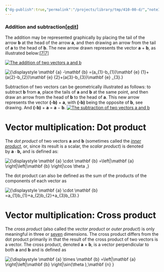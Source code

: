 ```yaml
---
{"dg-publish":true,"permalink":"/projects/library/tmp/410-00-d/","noteIcon":"0","created":"2024-01-21T17:40:42.523+09:00","updated":"2024-01-25T20:32:21.232+09:00"}
---
```




### Addition and subtraction[[edit](https://en.wikipedia.org/w/index.php?title=Euclidean_vector&action=edit&section=14 "Edit section: Addition and subtraction")]

The addition may be represented graphically by placing the tail of the arrow **b** at the head of the arrow **a**, and then drawing an arrow from the tail of **a** to the head of **b**. The new arrow drawn represents the vector **a** + **b**, as illustrated below:[[7\|7]](https://en.wikipedia.org/wiki/Euclidean_vector#cite_note-:2-7)

[![The addition of two vectors a and b](https://upload.wikimedia.org/wikipedia/commons/thumb/2/28/Vector_addition.svg/250px-Vector_addition.svg.png)](https://en.wikipedia.org/wiki/File:Vector_addition.svg "The addition of two vectors a and b")


![{\displaystyle \mathbf {a} -\mathbf {b} =(a_{1}-b_{1})\mathbf {e} _{1}+(a_{2}-b_{2})\mathbf {e} _{2}+(a_{3}-b_{3})\mathbf {e} _{3}.}](https://wikimedia.org/api/rest_v1/media/math/render/svg/3bb76515e11d90d5c929eccdc1185530a18d6fee)

Subtraction of two vectors can be geometrically illustrated as follows: to subtract **b** from **a**, place the tails of **a** and **b** at the same point, and then draw an arrow from the head of **b** to the head of **a**. This new arrow represents the vector **(-b)** + **a**, with **(-b)** being the opposite of **b**, see drawing. And **(-b)** + **a** = **a** − **b**.
[![The subtraction of two vectors a and b](https://upload.wikimedia.org/wikipedia/commons/thumb/2/24/Vector_subtraction.svg/125px-Vector_subtraction.svg.png)](https://en.wikipedia.org/wiki/File:Vector_subtraction.svg "The subtraction of two vectors a and b")



# Vector multiplication: Dot product
The _dot product_ of two vectors **a** and **b** (sometimes called the _[inner product](https://en.wikipedia.org/wiki/Inner_product_space "Inner product space")_, or, since its result is a scalar, the _scalar product_) is denoted by **a** ∙ **b,** and is defined as:

![{\displaystyle \mathbf {a} \cdot \mathbf {b} =\left\|\mathbf {a} \right\|\left\|\mathbf {b} \right\|\cos \theta ,}](https://wikimedia.org/api/rest_v1/media/math/render/svg/2ed1f590c477f4f86793ed25a3f20c3633f742ee)

The dot product can also be defined as the sum of the products of the components of each vector as

![{\displaystyle \mathbf {a} \cdot \mathbf {b} =a_{1}b_{1}+a_{2}b_{2}+a_{3}b_{3}.}](https://wikimedia.org/api/rest_v1/media/math/render/svg/44ce07b770fcc78bba136f6d7386d8255dfdc24a)


# Vector multiplication: Cross product
The _cross product_ (also called the _vector product_ or _outer product_) is only meaningful in three or [seven](https://en.wikipedia.org/wiki/Seven-dimensional_cross_product "Seven-dimensional cross product") dimensions. The cross product differs from the dot product primarily in that the result of the cross product of two vectors is a vector. The cross product, denoted **a** × **b**, is a vector perpendicular to both **a** and **b** and is defined as

![{\displaystyle \mathbf {a} \times \mathbf {b} =\left\|\mathbf {a} \right\|\left\|\mathbf {b} \right\|\sin(\theta )\,\mathbf {n} }](https://wikimedia.org/api/rest_v1/media/math/render/svg/e5f960bc321540bc12366effa5a23ef5b5839c00)



